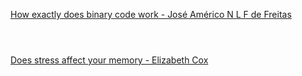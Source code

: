 [How exactly does binary code work - José Américo N L F de Freitas](https://www.bilibili.com/video/BV1Dk4y1q781?p=719)

```ad-note



```

[Does stress affect your memory - Elizabeth Cox](https://www.bilibili.com/video/BV1Dk4y1q781?p=720)